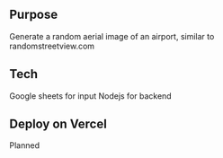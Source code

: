## Purpose

Generate a random aerial image of an airport, similar to randomstreetview.com

## Tech

Google sheets for input
Nodejs for backend

## Deploy on Vercel

Planned
